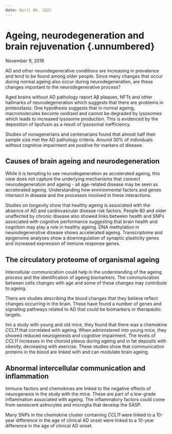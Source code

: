 ```yaml
---
date: April 06, 2021
---
```


# Ageing, neurodegeneration and brain rejuvenation {.unnumbered}

November 9, 2016

AD and other neurodegenerative conditions are increasing in prevalence and tend
to be found among older people. Since many changes that occur during normal
ageing also occur during neurodegeneration, are these changes important to the
neurodegenerative process?

Aged brains without AD pathology report Aβ plaques, NFTs and other hallmarks of
neurodegeneration which suggests that there are problems in proteostasis. One
hypothesis suggests that in normal ageing, macromolecules become oxidized and
cannot be degraded by lysosomes which leads to increased lysosome production.
This is evidenced by the deposition of lipofusin as a result of lysosomal
inefficiency.

Studies of nonagenerians and centenarians found that almost half their sample
size met the AD pathology criteria. Around 30% of individuals without cognitive
impairment are positive for markers of disease.

## Causes of brain ageing and neurodegeneration

While it is tempting to see neurodegeneration as accelerated ageing, this view
does not capture the underlying mechanisms that connect neurodegeneration and
ageing - all age-related disease may be seen as accelerated ageing.
Understanding how environmental factors and genes intersect in disease and the
processes involved in these interactions.

Studies on longevity show that healthy ageing is associated with the absence of
AD and cardiovascular disease risk factors. People 80 and older unaffected by
chronic disease also showed links between health and SNPs associated with
cognitive performance suggesting that brain health and cognition may play a role
in healthy ageing.  DNA methylation in neurodegenerative disease shows
accelerated ageing. Transcriptome and epigenome analyses show a downregulation
of synaptic plasticity genes and increased expression of immune response genes.

## The circulatory proteome of organismal ageing

Intercellular communication could help in the understanding of the ageing
process and the identification of ageing biomarkers. The communication between
cells changes with age and some of these changes may contribute to ageing.

There are studies describing the blood changes that they believe reflect changes
occurring in the brain. These have found a number of genes and signalling
pathways related to AD that could be biomarkers or therapeutic targets.

Inn a study with young and old mice, they found that there was a chemokine *CCL11*
that correlated with ageing. When administered into young mice, they showed
reduced neurogenesis and cognitive impairment. The levels of *CCL11* increases in
the choroid plexus during ageing and in fat deposits with obesity, decreasing
with exercise. These studies show that communication proteins in the blood are
linked with and can modulate brain ageing.

## Abnormal intercellular communication and inflammation

Immune factors and chemokines are linked to the negative effects of neurogenesis
in the study with the mice. These are part of a low-grade inflammation
associated with ageing. The inflammatory factors could come from senescent
astrocytes and microglia that develop the SASP.

Many SNPs in the chemokine cluster containing *CCL11* were linked to a 10-year
difference in the age of clinical AD onset  were linked to a 10-year difference
in the age of clinical AD onset.
